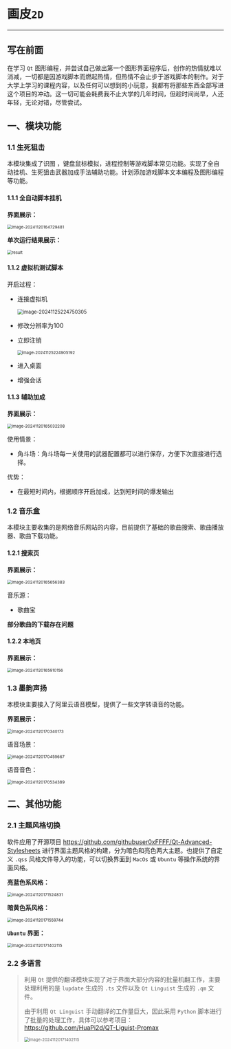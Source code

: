 # 画皮`2D`

---

## 写在前面

在学习 `Qt` 图形编程，并尝试自己做出第一个图形界面程序后，创作的热情就难以消减，一切都是因游戏脚本而燃起热情，但热情不会止步于游戏脚本的制作。对于大学上学习的课程内容，以及任何可以想到的小玩意，我都有将那些东西全部写进这个项目的冲动。这一切可能会耗费我不止大学的几年时间，但趁时间尚早，人还年轻，无论对错，尽管尝试。

## 一、模块功能

### 1.1 生死狙击

本模块集成了识图 ，键盘鼠标模拟，进程控制等游戏脚本常见功能。实现了全自动挂机、生死狙击武器加成手法辅助功能。计划添加游戏脚本文本编程及图形编程等功能。

#### 1.1.1 全自动脚本挂机

**界面展示：**

<img src="README_img/image-20241120164729481-1732094259784-2.png" alt="image-20241120164729481" style="zoom:67%;" />

**单次运行结果展示：**

<img src="README_img/result.png" alt="result" style="zoom:67%;" />

#### 1.1.2 虚拟机测试脚本

开启过程：

- 连接虚拟机

	<img src="README_img/image-20241125224750305.png" alt="image-20241125224750305" style="zoom: 80%;" /> 

- 修改分辨率为100

- 立即注销

	<img src="README_img/image-20241125224905192.png" alt="image-20241125224905192" style="zoom:67%;" /> 

- 进入桌面

- 增强会话

#### 1.1.3 辅助加成

**界面展示：**

<img src="README_img/image-20241120165032208.png" alt="image-20241120165032208" style="zoom:67%;" />

使用情景：

- 角斗场：角斗场每一关使用的武器配置都可以进行保存，方便下次直接进行选择。

优势：

- 在最短时间内，根据顺序开启加成，达到短时间的爆发输出

### 1.2 音乐盒

本模块主要收集的是网络音乐网站的内容，目前提供了基础的歌曲搜索、歌曲播放器、歌曲下载功能。

#### 1.2.1 搜索页

**界面展示：**

<img src="README_img/image-20241120165656383.png" alt="image-20241120165656383" style="zoom:67%;" />

音乐源：

- 歌曲宝

**部分歌曲的下载存在问题**

#### 1.2.2 本地页

**界面展示：**

<img src="README_img/image-20241120165910156.png" alt="image-20241120165910156" style="zoom:67%;" />

### 1.3 墨韵声扬

本模块主要接入了阿里云语音模型，提供了一些文字转语音的功能。

**界面展示：**

<img src="README_img/image-20241120170340173.png" alt="image-20241120170340173" style="zoom:67%;" />

语音场景：

<img src="README_img/image-20241120170459667.png" alt="image-20241120170459667" style="zoom:67%;" /> 

语音音色：

<img src="README_img/image-20241120170534389.png" alt="image-20241120170534389" style="zoom:67%;" /> 

## 二、其他功能

### 2.1 主题风格切换

软件应用了开源项目 https://github.com/githubuser0xFFFF/Qt-Advanced-Stylesheets 进行界面主题风格的构建，分为暗色和亮色两大主题。也提供了自定义 `.qss` 风格文件导入的功能，可以切换界面到 `MacOs` 或 `Ubuntu` 等操作系统的界面风格。

**亮蓝色系风格：**

<img src="README_img/image-20241120171524831.png" alt="image-20241120171524831" style="zoom:67%;" />

**暗黄色系风格：**

<img src="README_img/image-20241120171559744.png" alt="image-20241120171559744" style="zoom:67%;" />

**`Ubuntu` 界面：**

<img src="README_img/image-20241120171402115.png" alt="image-20241120171402115" style="zoom:67%;" />

### 2.2 多语言

> 利用 `Qt` 提供的翻译模块实现了对于界面大部分内容的批量机翻工作，主要处理利用的是 `lupdate` 生成的 `.ts` 文件以及 `Qt Linguist` 生成的 `.qm` 文件。
>
>  由于利用 `Qt Linguist` 手动翻译的工作量巨大，因此采用 `Python` 脚本进行了批量的处理工作，具体可以参考项目： https://github.com/HuaPi2d/QT-Liguist-Promax 
>
> <img src="README_img/language.gif" alt="image-20241120171402115" style="zoom:67%;" />
